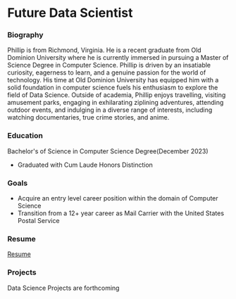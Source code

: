 # Future Data Scientist

### Biography
Phillip is from Richmond, Virginia. He is a recent graduate from Old Dominion University where he is currently immersed in pursuing a Master of Science Degree in Computer Science.  Phillip is driven by an insatiable curiosity, eagerness to learn, and a genuine passion for the world of technology.   His time at Old Dominion University has equipped him with a solid foundation in computer science fuels his enthusiasm to explore the field of Data Science. Outside of academia, Phillip enjoys travelling, visiting amusement parks, engaging in exhilarating ziplining adventures, attending outdoor events, and indulging in a diverse range of interests, including watching documentaries, true crime stories, and anime.
### Education
Bachelor's of Science in Computer Science Degree(December 2023)
* Graduated with Cum Laude Honors Distinction 

### Goals
* Acquire an entry level career position within the domain of Computer Science
* Transition from a 12+ year career as Mail Carrier with the United States Postal Service

### Resume
[Resume](https://philewj.github.io/assets/Phillip-Wilson-Resume-v2-Jan-2024.pdf)
### Projects
Data Science Projects are forthcoming


